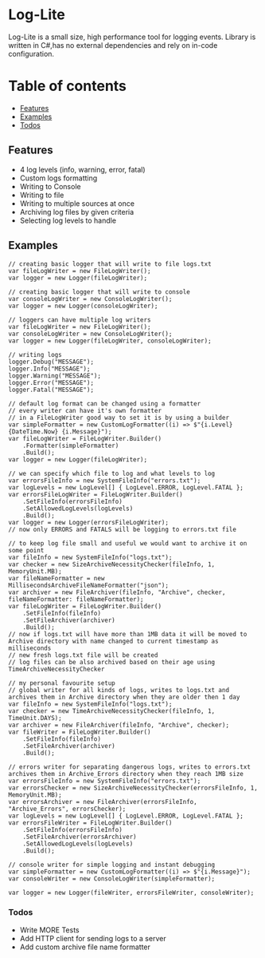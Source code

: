 # Log-Lite

Log-Lite is a small size, high performance tool for logging events. Library is written in C#,has no external dependencies and rely on in-code configuration.

# Table of contents
- [Features](#Features)
- [Examples](#Examples)
- [Todos](#Todos)

## Features

  - 4 log levels (info, warning, error, fatal)
  - Custom logs formatting
  - Writing to Console
  - Writing to file
  - Writing to multiple sources at once
  - Archiving log files by given criteria
  - Selecting log levels to handle
 
## Examples

```CSharp
// creating basic logger that will write to file logs.txt
var fileLogWriter = new FileLogWriter();
var logger = new Logger(fileLogWriter);
```

```CSharp
// creating basic logger that will write to console
var consoleLogWriter = new ConsoleLogWriter();
var logger = new Logger(consoleLogWriter);
```

```CSharp
// loggers can have multiple log writers
var fileLogWriter = new FileLogWriter();
var consoleLogWriter = new ConsoleLogWriter();
var logger = new Logger(fileLogWriter, consoleLogWriter);
```

```CSharp
// writing logs
logger.Debug("MESSAGE");
logger.Info("MESSAGE");
logger.Warning("MESSAGE");
logger.Error("MESSAGE");
logger.Fatal("MESSAGE");
```

```CSharp
// default log format can be changed using a formatter
// every writer can have it's own formatter
// in a FileLogWriter good way to set it is by using a builder
var simpleFormatter = new CustomLogFormatter((i) => $"{i.Level} {DateTime.Now} {i.Message}");
var fileLogWriter = FileLogWriter.Builder()
    .Formatter(simpleFormatter)
    .Build();
var logger = new Logger(fileLogWriter);
```

```CSharp
// we can specify which file to log and what levels to log
var errorsFileInfo = new SystemFileInfo("errors.txt");
var logLevels = new LogLevel[] { LogLevel.ERROR, LogLevel.FATAL };
var errorsFileLogWriter = FileLogWriter.Builder()
    .SetFileInfo(errorsFileInfo)
    .SetAllowedLogLevels(logLevels)
    .Build();
var logger = new Logger(errorsFileLogWriter);
// now only ERRORS and FATALS will be logging to errors.txt file
```

```CSharp
// to keep log file small and useful we would want to archive it on some point
var fileInfo = new SystemFileInfo("logs.txt");
var checker = new SizeArchiveNecessityChecker(fileInfo, 1, MemoryUnit.MB);
var fileNameFormatter = new MillisecondsArchiveFileNameFormatter("json");
var archiver = new FileArchiver(fileInfo, "Archive", checker, fileNameFormatter: fileNameFormatter);
var fileLogWriter = FileLogWriter.Builder()
    .SetFileInfo(fileInfo)
    .SetFileArchiver(archiver)
    .Build();
// now if logs.txt will have more than 1MB data it will be moved to Archive directory with name changed to current timestamp as milliseconds
// new fresh logs.txt file will be created
// log files can be also archived based on their age using TimeArchiveNecessityChecker
```

```CSharp
// my personal favourite setup
// global writer for all kinds of logs, writes to logs.txt and archives them in Archive directory when they are older then 1 day
var fileInfo = new SystemFileInfo("logs.txt");
var checker = new TimeArchiveNecessityChecker(fileInfo, 1, TimeUnit.DAYS);
var archiver = new FileArchiver(fileInfo, "Archive", checker);
var fileWriter = FileLogWriter.Builder()
    .SetFileInfo(fileInfo)
    .SetFileArchiver(archiver)
    .Build();

// errors writer for separating dangerous logs, writes to errors.txt archives them in Archive_Errors directory when they reach 1MB size
var errorsFileInfo = new SystemFileInfo("errors.txt");
var errorsChecker = new SizeArchiveNecessityChecker(errorsFileInfo, 1, MemoryUnit.MB);
var errorsArchiver = new FileArchiver(errorsFileInfo, "Archive_Errors", errorsChecker);
var logLevels = new LogLevel[] { LogLevel.ERROR, LogLevel.FATAL };
var errorsFileWriter = FileLogWriter.Builder()
    .SetFileInfo(errorsFileInfo)
    .SetFileArchiver(errorsArchiver)
    .SetAllowedLogLevels(logLevels)
    .Build();

// console writer for simple logging and instant debugging
var simpleFormatter = new CustomLogFormatter((i) => $"{i.Message}");
var consoleWriter = new ConsoleLogWriter(simpleFormatter);

var logger = new Logger(fileWriter, errorsFileWriter, consoleWriter);
```

### Todos

 - Write MORE Tests
 - Add HTTP client for sending logs to a server
 - Add custom archive file name formatter


[//]: # (These are reference links used in the body of this note and get stripped out when the markdown processor does its job. There is no need to format nicely because it shouldn't be seen. Thanks SO - http://stackoverflow.com/questions/4823468/store-comments-in-markdown-syntax)


   [dill]: <https://github.com/joemccann/dillinger>
   [git-repo-url]: <https://github.com/joemccann/dillinger.git>
   [john gruber]: <http://daringfireball.net>
   [df1]: <http://daringfireball.net/projects/markdown/>
   [markdown-it]: <https://github.com/markdown-it/markdown-it>
   [Ace Editor]: <http://ace.ajax.org>
   [node.js]: <http://nodejs.org>
   [Twitter Bootstrap]: <http://twitter.github.com/bootstrap/>
   [jQuery]: <http://jquery.com>
   [@tjholowaychuk]: <http://twitter.com/tjholowaychuk>
   [express]: <http://expressjs.com>
   [AngularJS]: <http://angularjs.org>
   [Gulp]: <http://gulpjs.com>
